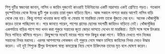 শিশু দুটির স্বজনেরা জানান, নাসিব ও জাহিদ দুজনেই কাওরাই ইউনিয়নের একটি মাদ্রাসায় একই শ্রেণিতে পড়ত। গতকাল বৃহস্পতিবার থেকে ঈদের ছুটি শুরু হওয়ায় তারা দুজন বাড়িতে ছিল। আজ সকালে নাশতা করার আগেই নাসিব বাড়ি থেকে বের হয়। কিন্তু নাশতা খাওয়ার জন্য বাড়ি না ফেরায় মা মারজিয়া বেগম তাকে খুঁজতে বের হন। অনেক খোঁজাখুঁজি করেও তাকে পাচ্ছিলেন না। পরে জানতে পারেন, পাশের গ্রামের ছেলের সহপাঠী জাহিদও বাড়িতে নেই। খোঁজাখুঁজির একপর্যায়ে বাড়ির পাশে সদ্য খনন করা পুকুরে সন্তানের জুতা জোড়া ভাসতে দেখেন মা মারজিয়া। তিনি সঙ্গে সঙ্গে চিৎকার দিয়ে পানিতে ঝাঁপিয়ে পড়েন। কিছুক্ষণের মধ্যেই মায়ের পায়ে শক্ত কিছুর ধাক্কা লাগে। উঠিয়ে দেখতে পান নিজের সন্তানের নিথর মরদেহ। এরপর আশপাশের লোকজন ওই পুকুরে নেমে সন্ধান চালিয়ে জাহিদের নিথর দেহও উদ্ধার করেন। ওই দুই শিশুকে শ্রীপুর উপজেলা স্বাস্থ্য কমপ্লেক্সে নিয়ে গেলে চিকিৎসক তাদের মৃত বলে ঘোষণা করেন।
